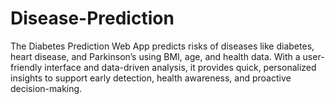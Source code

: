 # Disease-Prediction
The Diabetes Prediction Web App predicts risks of diseases like diabetes, heart disease, and Parkinson’s using BMI, age, and health data. With a user-friendly interface and data-driven analysis, it provides quick, personalized insights to support early detection, health awareness, and proactive decision-making.
